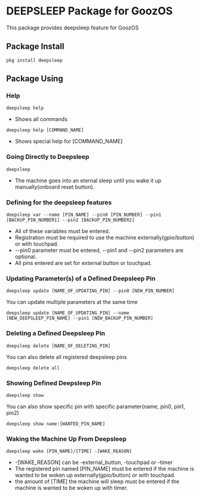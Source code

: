 # DEEPSLEEP Package for GoozOS
This package provides deepsleep feature for GoozOS
## Package Install
```shell
pkg install deepsleep
```
## Package Using

### Help
```shell
deepsleep help
```
* Shows all commands
```shell
deepsleep help [COMMAND_NAME]
```
* Shows special help for [COMMAND_NAME]

### Going Directly to Deepsleep
```shell
deepsleep
```
* The machine goes into an eternal sleep until you wake it up manually(onboard reset button).

### Defining for the deepsleep features
```shell
deepsleep var --name [PIN_NAME] --pin0 [PIN_NUMBER] --pin1 [BACKUP_PIN_NUMBER1] --pin2 [BACKUP_PIN_NUMBER2]
```
* All of these variables must be entered.
* Registration must be required to use the machine externally(gpio/button) or with touchpad.
* --pin0 parameter must be entered, --pin1 and --pin2 parameters are optional.
* All pins entered are set for external button or touchpad.

### Updating Parameter(s) of a Defined Deepsleep Pin
```shell
deepsleep update [NAME_OF_UPDATING_PIN] --pin0 [NEW_PIN_NUMBER]
``` 
You can update multiple parameters at the same time
```shell
deepsleep update [NAME_OF_UPDATING_PIN] --name [NEW_DEEPSLEEP_PIN_NAME] --pin1 [NEW_BACKUP_PIN_NUMBER]
```

### Deleting a Defined Deepsleep Pin
```shell
deepsleep delete [NAME_OF_DELETING_PIN]
```
You can also delete all registered deepsleep pins
```shell
deepsleep delete all
```

### Showing Defined Deepsleep Pin
```shell
deepsleep show
```
You can also show specific pin with specific parameter(name, pin0, pin1, pin2)
```shell
deepsleep show name:[WANTED_PIN_NAME]
```

### Waking the Machine Up From Deepsleep
```shell 
deepsleep wake [PIN_NAME]/[TIME] -[WAKE_REASON]
```
* -[WAKE_REASON] can be -external_button, -touchpad or -timer
* The registered pin named [PIN_NAME] must be entered if the machine is wanted to be woken up externally(gpio/button) or with touchpad.
* the amount of [TIME] the machine will sleep must be entered if the machine is wanted to be woken up with timer.
